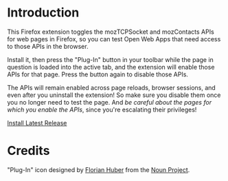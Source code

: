 Introduction
============

This Firefox extension toggles the mozTCPSocket and mozContacts APIs
for web pages in Firefox, so you can test Open Web Apps that need access
to those APIs in the browser.

Install it, then press the "Plug-In" button in your toolbar while the page
in question is loaded into the active tab, and the extension will enable
those APIs for that page.  Press the button again to disable those APIs.

The APIs will remain enabled across page reloads, browser sessions, and even
after you uninstall the extension! So make sure you disable them once you
no longer need to test the page. And *be careful about the pages for which
you enable the APIs*, since you're escalating their privileges!

<a href="https://people.mozilla.org/~myk/tcpsocketpup.xpi">Install Latest Release</a>

Credits
=======

"Plug-In" icon designed by <a href="http://www.thenounproject.com/itshorty">Florian Huber</a> from the <a href="http://www.thenounproject.com">Noun Project</a>.
